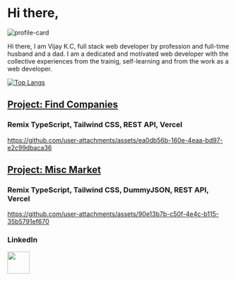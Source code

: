 # Hi there,
![profile-card](https://github.com/user-attachments/assets/b1a4e93b-70da-40bc-ad5b-457798ea818f)  

Hi there, I am Vijay K.C, full stack web developer by profession and full-time husband and a dad. I am a dedicated and motivated web developer with the collective experiences from the trainig, self-learning and from the work as a web developer.

[![Top Langs](https://github-readme-stats.vercel.app/api/top-langs/?username=kcvijay&layout=compact)](https://github.com/anuraghazra/github-readme-stats)

## <a href="https://find-companies.vercel.app" target="_blank">Project: Find Companies</a>  
### Remix TypeScript, Tailwind CSS, REST API, Vercel
https://github.com/user-attachments/assets/ea0db56b-160e-4eaa-bd97-e2c99dbaca36

## <a href="https://misc-market.vercel.app" target="_blank">Project: Misc Market</a>  
### Remix TypeScript, Tailwind CSS, DummyJSON, REST API, Vercel
https://github.com/user-attachments/assets/90e13b7b-c50f-4e4c-b115-35b5791ef670

### LinkedIn

<a href="https://www.linkedin.com/in/vijaykc/" target="_blank"><img height="50" src="https://www.vectorlogo.zone/logos/linkedin/linkedin-ar21.svg" /></a>

